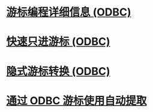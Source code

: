 # [游标编程详细信息 (ODBC)](cursor-programming-details-odbc.md)
# [快速只进游标 (ODBC)](fast-forward-only-cursors-odbc.md)
# [隐式游标转换 (ODBC)](implicit-cursor-conversions-odbc.md)
# [通过 ODBC 游标使用自动提取](using-autofetch-with-odbc-cursors.md)
